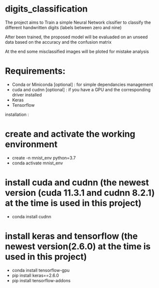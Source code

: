 # digits_classification

The project aims to Train a simple Neural Network clssifier to classify the different handwritten digits (labels
between zero and nine)

After been trained, the proposed model will be evaluaded on an unseed
 data based on the accuracy and the confusion matrix
 
At the end some misclassified images will be ploted  for mistake analysis

# Requirements:
-	Conda or Miniconda [optional] : for simple dependancies management
-	cuda and cudnn [optional] : if you have a GPU and the corresponding driver installed
-	Keras
-	Tensorflow 

installation :

# create and activate the working environment
-	create -n mnist_env python=3.7
-	conda activate mnist_env

# install cuda and cudnn (the newest version (cuda 11.3.1 and cudnn 8.2.1) at the time is used in this project)
-	conda install cudnn

# install keras and tensorflow (the newest version(2.6.0) at the time is used in this project)
-	conda install tensorflow-gpu
-	pip install keras==2.6.0
-	pip install tensorflow-addons

